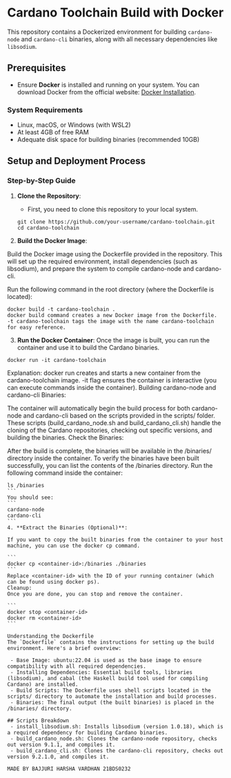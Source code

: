# Cardano Toolchain Build with Docker

This repository contains a Dockerized environment for building `cardano-node` and `cardano-cli` binaries, along with all necessary dependencies like `libsodium`.

## Prerequisites

- Ensure **Docker** is installed and running on your system. You can download Docker from the official website: [Docker Installation](https://www.docker.com/products/docker-desktop).

### System Requirements
- Linux, macOS, or Windows (with WSL2)
- At least 4GB of free RAM
- Adequate disk space for building binaries (recommended 10GB)

## Setup and Deployment Process

### Step-by-Step Guide

1. **Clone the Repository**:
   - First, you need to clone this repository to your local system.
   ```
   git clone https://github.com/your-username/cardano-toolchain.git
   cd cardano-toolchain
   ```

2. **Build the Docker Image**:

Build the Docker image using the Dockerfile provided in the repository.
This will set up the required environment, install dependencies (such as libsodium), and prepare the system to compile cardano-node and cardano-cli.

Run the following command in the root directory (where the Dockerfile is located):

```
docker build -t cardano-toolchain .
docker build command creates a new Docker image from the Dockerfile.
-t cardano-toolchain tags the image with the name cardano-toolchain for easy reference.
```

3. **Run the Docker Container**:
Once the image is built, you can run the container and use it to build the Cardano binaries.

```
docker run -it cardano-toolchain
```
Explanation:
docker run creates and starts a new container from the cardano-toolchain image.
-it flag ensures the container is interactive (you can execute commands inside the container).
Building cardano-node and cardano-cli Binaries:

The container will automatically begin the build process for both cardano-node and cardano-cli based on the scripts provided in the scripts/ folder.
These scripts (build_cardano_node.sh and build_cardano_cli.sh) handle the cloning of the Cardano repositories, checking out specific versions, and building the binaries.
Check the Binaries:

After the build is complete, the binaries will be available in the /binaries/ directory inside the container.
To verify the binaries have been built successfully, you can list the contents of the /binaries directory.
Run the following command inside the container:

````
ls /binaries
```
You should see:
```
cardano-node
cardano-cli
```
4. **Extract the Binaries (Optional)**:

If you want to copy the built binaries from the container to your host machine, you can use the docker cp command.

```
docker cp <container-id>:/binaries ./binaries
```
Replace <container-id> with the ID of your running container (which can be found using docker ps).
Cleanup:
Once you are done, you can stop and remove the container.

```
docker stop <container-id>
docker rm <container-id>
```

Understanding the Dockerfile
The `Dockerfile` contains the instructions for setting up the build environment. Here's a brief overview:

 - Base Image: ubuntu:22.04 is used as the base image to ensure compatibility with all required dependencies.
 - Installing Dependencies: Essential build tools, libraries (libsodium), and cabal (the Haskell build tool used for compiling Cardano) are installed.
 - Build Scripts: The Dockerfile uses shell scripts located in the scripts/ directory to automate the installation and build processes.
 - Binaries: The final output (the built binaries) is placed in the /binaries/ directory.

## Scripts Breakdown
 - install_libsodium.sh: Installs libsodium (version 1.0.18), which is a required dependency for building Cardano binaries.
 - build_cardano_node.sh: Clones the cardano-node repository, checks out version 9.1.1, and compiles it.
 - build_cardano_cli.sh: Clones the cardano-cli repository, checks out version 9.2.1.0, and compiles it.

MADE BY BAJJURI HARSHA VARDHAN 21BDS0232
